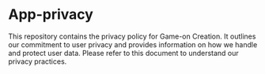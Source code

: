 # App-privacy
This repository contains the privacy policy for Game-on Creation. It outlines our commitment to user privacy and provides information on how we handle and protect user data. Please refer to this document to understand our privacy practices.
